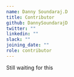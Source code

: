 ```yaml
---
name: Danny Soundaraj.D
title: Contributor
github: DannySoundarajD
twitter: ""
linkedin: ""
slack: ""
joining_date: ""
role: contributor
---
```


Still waiting for this

